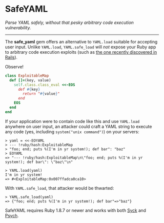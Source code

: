 SafeYAML
========

*Parse YAML safely, without that pesky arbitrary code execution vulnerability.*

***

The **safe_yaml** gem offers an alternative to `YAML.load` suitable for accepting user input. Unlike `YAML.load`, `YAML.safe_load` will *not* expose your Ruby app to arbitrary code execution exploits (such as [the one recently discovered in Rails](http://www.reddit.com/r/netsec/comments/167c11/serious_vulnerability_in_ruby_on_rails_allowing/)).

Observe!

```ruby
class ExploitableMap
  def []=(key, value)
    self.class.class_eval <<-EOS
      def #{key}
        return "#{value}"
      end
    EOS
  end
end
```

If your application were to contain code like this and use `YAML.load` anywhere on user input, an attacker could craft a YAML string to execute any code (yes, including `system("unix command")`) on your servers:

    > yaml = <<-EOYAML
    > --- !ruby/hash:ExploitableMap
    > "foo; end; puts %(I'm in yr system!); def bar": "baz"
    > EOYAML
    => "--- !ruby/hash:ExploitableMap\n\"foo; end; puts %(I'm in yr system!); def bar\": \"baz\"\n"
    
    > YAML.load(yaml)
    I'm in yr system!
    => #<ExploitableMap:0x007ffadca0ca10> 

With `YAML.safe_load`, that attacker would be thwarted:

    > YAML.safe_load(yaml)
    => {"foo; end; puts %(I'm in yr system!); def bar"=>"baz"} 

SafeYAML requires Ruby 1.8.7 or newer and works with both [Syck](http://www.ruby-doc.org/stdlib-1.8.7/libdoc/yaml/rdoc/YAML.html) and [Psych](http://github.com/tenderlove/psych).
